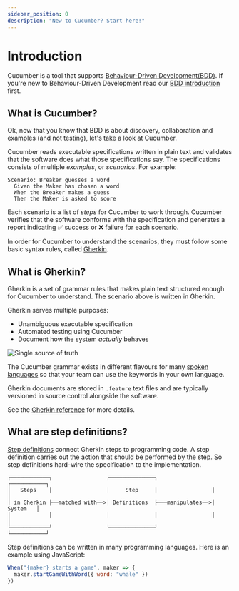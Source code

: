 ```yaml
---
sidebar_position: 0
description: "New to Cucumber? Start here!"
---
```


# Introduction

Cucumber is a tool that supports [Behaviour-Driven Development(BDD)](../bdd/index.md).
If you're new to Behaviour-Driven Development read our [BDD introduction](../bdd/index.md)
first.

## What is Cucumber?

Ok, now that you know that BDD is about discovery, collaboration and examples
(and not testing), let's take a look at Cucumber.

Cucumber reads executable specifications written in plain text and validates
that the software does what those specifications say. The specifications
consists of multiple *examples*, or *scenarios*. For example:

```gherkin
Scenario: Breaker guesses a word
  Given the Maker has chosen a word
  When the Breaker makes a guess
  Then the Maker is asked to score
```

Each scenario is a list of *steps* for Cucumber to work through. Cucumber
verifies that the software conforms with the specification and generates a
report indicating ✅ success or ❌ failure for each scenario.

In order for Cucumber to understand the scenarios, they must follow some basic
syntax rules, called [Gherkin](../gherkin/index.mdx).

## What is Gherkin?

Gherkin is a set of grammar rules that makes plain text structured enough for
Cucumber to understand. The scenario above is written in Gherkin.

Gherkin serves multiple purposes:

- Unambiguous executable specification
- Automated testing using Cucumber
- Document how the system *actually* behaves

![Single source of truth](/img/docs/single-source-of-truth.png)

The Cucumber grammar exists in different flavours for many [spoken languages](../gherkin/reference#spoken-languages)
so that your team can use the keywords in your own language.

Gherkin documents are stored in `.feature` text files and are typically
versioned in source control alongside the software.

See the [Gherkin reference](../gherkin/reference.mdx) for more details.

## What are step definitions?

[Step definitions](../cucumber/step-definitions.mdx) connect Gherkin steps to
programming code. A step definition carries out the action that should be
performed by the step. So step definitions hard-wire the specification to the
implementation.

```
┌────────────┐                 ┌──────────────┐                 ┌───────────┐
│   Steps    │                 │     Step     │                 │           │
│ in Gherkin ├──matched with──>│ Definitions  ├───manipulates──>│  System   │
│            │                 │              │                 │           │
└────────────┘                 └──────────────┘                 └───────────┘
```

Step definitions can be written in many programming languages. Here is an example
using JavaScript:

```javascript
When("{maker} starts a game", maker => {
  maker.startGameWithWord({ word: "whale" })
})
```

